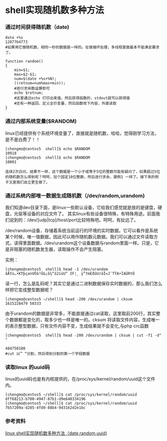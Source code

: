 # shell实现随机数多种方法
### 通过时间获得随机数（date)

	date +%s
	1287764773
	#如果用它做随机数，相同一秒的数据是一样的。在做循环处理，多线程里面基本不能满足要求了。

	function random()
	{
    	min=$1;
	    max=$2-$1;
    	num=$(date +%s+%N);
	    ((retnum=num%max+min));
	    #进行求余数运算即可
    	echo $retnum;
	    #这里通过echo 打印出来值，然后获得函数的，stdout就可以获得值
    	#还有一种返回，定义全价变量，然后函数改下内容，外面读取
	}

### 通过内部系统变量($RANDOM)
linux已经提供有个系统环境变量了，直接就是随机数，哈哈，觉得刚学习方法，是不是白费了！！

	[chengmo@centos5  shell]$ echo $RANDOM
	10918
	[chengmo@centos5  shell]$ echo $RANDOM
	10001
 
	连续2次访问，结果不一样，这个数据是一个小于或等于5位的整数可能有疑问了，如果超过5位的随机数怎么得到呢？呵呵，加个固定10位整数，然后进行求余，跟例1 一样了。接下来的例子又是我们自立更生做了。
	

### 通过系统内部唯一数据生成随机数（/dev/random,urandom)
我们知道dev目录下面，是linux一些默认设备，它给我们感觉就是放的是键盘，硬盘，光驱等设备的对应文件了。 其实linux有些设备很特殊，有特殊用途。前面我们说到的：/dev/[udp|tcp]/host/port比较特殊吧。呵呵，有扯远了。

/dev/random设备，存储着系统当前运行的环境的实时数据。它可以看作是系统某个时候，唯一值数据，因此可以用作随机数元数据。我们可以通过文件读取方式，读得里面数据。/dev/urandom这个设备数据与random里面一样。只是，它是非阻塞的随机数发生器，读取操作不会产生阻塞。

实例：

	[chengmo@centos5  shell]$ head -1 /dev/urandom
	ãÅ†ù…•KTþçanVÕã¹Û&¡õ¾“ô2íùU“ žF¦_ ÿ”†mEðûUráÏ=J¯TŸA•ÌAÚRtÓ
 
读一行，怎么是乱码呢？其实它是通过二进制数据保存实时数据的，那么我们怎么样把它变成整型数据呢？
 
 
	[chengmo@centos5 ~/shell]$ head -200 /dev/urandom | cksum
	1615228479 50333

由于urandom的数据是非常多，不能直接通过cat读取，这里取前200行，其实整个数据都是变化的，取多少也一样是唯一的。cksum 将读取文件内容，生成唯一的表示整型数据，只有文件内容不变，生成结果就不会变化,与php crc函数
 
	[chengmo@centos5  shell]$ head -200 /dev/urandom | cksum | cut -f1 -d" "
	
	484750180
	#cut 以” “分割，然后得到分割的第一个字段数据	
	
### 读取linux 的uuid码

linux的uuid码也是有内核提供的，在/proc/sys/kernel/random/uuid这个文件内。

	[chengmo@centos5 ~/shell]$ cat /proc/sys/kernel/random/uuid
	dff68213-b700-4947-87b1-d9e640334196
	[chengmo@centos5 ~/shell]$ cat /proc/sys/kernel/random/uuid
	7b57209a-d285-4fd0-88b4-9d3162d2e1bc	


	
	
### 参考资料
[linux shell实现随机数多种方法（date,random,uuid)](http://www.cnblogs.com/chengmo/archive/2010/10/23/1858879.html)	